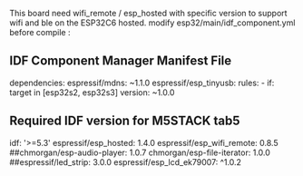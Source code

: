 This board need wifi_remote / esp_hosted with specific version to support wifi and ble on the ESP32C6 hosted.
modify esp32/main/idf_component.yml before compile :

## IDF Component Manager Manifest File
dependencies:
  espressif/mdns: ~1.1.0
  espressif/esp_tinyusb:
    rules:
    - if: target in [esp32s2, esp32s3]
    version: ~1.0.0
  ## Required IDF version for M5STACK tab5
  idf: '>=5.3'
  espressif/esp_hosted: 1.4.0
  espressif/esp_wifi_remote: 0.8.5
  ##chmorgan/esp-audio-player: 1.0.7
  chmorgan/esp-file-iterator: 1.0.0
  ##espressif/led_strip: 3.0.0
  espressif/esp_lcd_ek79007: ^1.0.2
